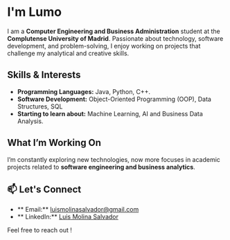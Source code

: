 # I'm Lumo

I am a **Computer Engineering and Business Administration** student at the **Complutense University of Madrid**. Passionate about technology, software development, and problem-solving, I enjoy working on projects that challenge my analytical and creative skills.  

##  Skills & Interests  
- **Programming Languages:** Java, Python, C++.  
- **Software Development:** Object-Oriented Programming (OOP), Data Structures, SQL  
- **Starting to learn about:** Machine Learning, AI and Business Data Analysis.

##  What I’m Working On  
I’m constantly exploring new technologies, now more focuses in academic projects related to **software engineering and business analytics**.  

## 📫 Let's Connect  
- ** Email:** [luismolinasalvador@gmail.com](mailto:luismolinasalvador@gmail.com)  
- ** LinkedIn:** [Luis Molina Salvador](https://www.linkedin.com/in/luis-molina-salvador/)  

Feel free to reach out !   
